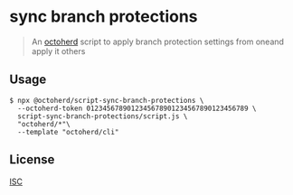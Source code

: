 # sync branch protections

> An [octoherd](https://github.com/octoherd) script to apply branch protection settings from oneand apply it others

## Usage

```
$ npx @octoherd/script-sync-branch-protections \
  --octoherd-token 0123456789012345678901234567890123456789 \
  script-sync-branch-protections/script.js \
  "octoherd/*"\
  --template "octoherd/cli"
```

## License

[ISC](LICENSE.md)
